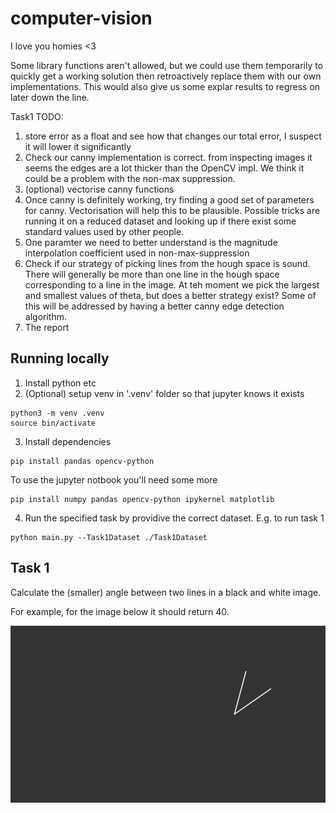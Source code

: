 # computer-vision
I love you homies <3

Some library functions aren't allowed, but we could use them temporarily to quickly get a working solution then retroactively replace them with our own implementations.
This would also give us some explar results to regress on later down the line. 

Task1 TODO:
1. store error as a float and see how that changes our total error, I suspect it will lower it significantly
2. Check our canny implementation is correct. from inspecting images it seems the edges are a lot thicker than the OpenCV impl. We think it could be a problem with the non-max suppression.
3. (optional) vectorise canny functions
4. Once canny is definitely working, try finding a good set of parameters for canny. Vectorisation will help this to be plausible. Possible tricks are running it on a reduced dataset and looking up if there exist some standard values used by other people.
5. One paramter we need to better understand is the magnitude interpolation coefficient used in non-max-suppression
6. Check if our strategy of picking lines from the hough space is sound. There will generally be more than one line in the hough space corresponding to a line in the image. At teh moment we pick the largest and smallest values of theta, but does a better strategy exist? Some of this will be addressed by having a better canny edge detection algorithm.
7. The report

## Running locally
1. Install python etc
2. (Optional) setup venv in '.venv' folder so that jupyter knows it exists
```shell
python3 -m venv .venv
source bin/activate
```

3. Install dependencies
```shell
pip install pandas opencv-python
```

To use the jupyter notbook you'll need some more
```shell
pip install numpy pandas opencv-python ipykernel matplotlib
```

4. Run the specified task by providive the correct dataset. E.g. to run task 1
```shell
python main.py --Task1Dataset ./Task1Dataset
```

## Task 1 
Calculate the (smaller) angle between two lines in a black and white image.

For example, for the image below it should return 40.

![Two lines at a 40 degree angle](Task1Dataset/image1.png "Two lines at a 40 degree angle")